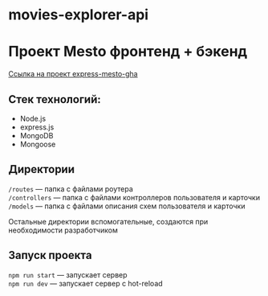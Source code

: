 # movies-explorer-api
# Проект Mesto фронтенд + бэкенд 
[Ссылка на проект express-mesto-gha](https://github.com/AsaevArtemV/movies-explorer-api)

## Стек технологий:

* Node.js
* express.js
* MongoDB
* Mongoose

## Директории

`/routes` — папка с файлами роутера  
`/controllers` — папка с файлами контроллеров пользователя и карточки   
`/models` — папка с файлами описания схем пользователя и карточки  
  
Остальные директории вспомогательные, создаются при необходимости разработчиком

## Запуск проекта

`npm run start` — запускает сервер   
`npm run dev` — запускает сервер с hot-reload
